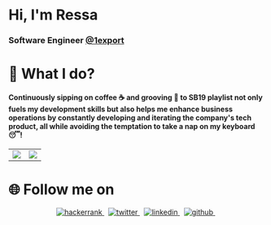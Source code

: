 # Hi, I'm Ressa
### Software Engineer [@1export](http://1export.net)

# 🌱 What I do?
#### Continuously sipping on coffee ☕ and grooving 💃 to SB19 playlist not only fuels my development skills but also helps me enhance business operations by constantly developing and iterating the company's tech product, all while avoiding the temptation to take a nap on my keyboard 😴!

<table>
  <tr>
    <td valign="top">
        <a href="https://github-readme-stats.vercel.app/api?username=nressa&count_private=true&show_icons=true&theme=tokyonight">
            <img align="center" src="https://github-readme-stats.vercel.app/api?username=nressa&count_private=true&show_icons=true&theme=tokyonight" />
        </a></td>
    <td valign="top"><a href="https://github-readme-stats.vercel.app/api/top-langs/?username=nressa&layout=compact&theme=tokyonight">
            <img align="center" src="https://github-readme-stats.vercel.app/api/top-langs/?username=nressa&layout=compact&theme=tokyonight" /></a>
    </td>
  </tr>
</table>

# 🌐 Follow me on
<p align="center">
  <a href="https://www.hackerrank.com/mressanova" rel="nofollow noreferrer">
    <img src="https://img.shields.io/badge/Hackerrank-Profile-green" alt="hackerrank">
  </a> &nbsp; 
  <a href="https://twitter.com/MagbanuaRessa" rel="nofollow noreferrer">
    <img src="https://img.shields.io/badge/Twitter-1DA1F2?style=for-the-badge&logo=twitter&logoColor=white" alt="twitter">
  </a> &nbsp; 
  <a href="https://www.linkedin.com/in/ressa-nova-magbanua-3a7850172/" rel="nofollow noreferrer">
    <img src="https://img.shields.io/badge/LinkedIn-0077B5?style=for-the-badge&logo=linkedin&logoColor=white" alt="linkedin">
  </a> &nbsp; 
  <a href="https://github.com/nressa" rel="nofollow noreferrer">
    <img src="https://img.shields.io/badge/GitHub-100000?style=for-the-badge&logo=github&logoColor=white" alt="github">
  </a> &nbsp;  
</p>
